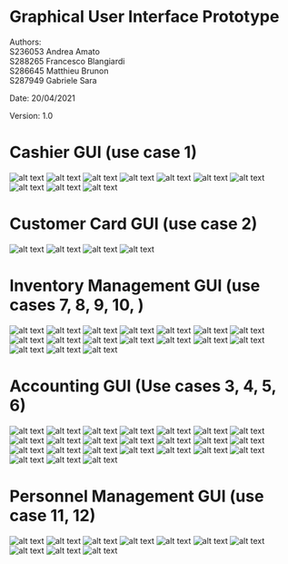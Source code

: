 # Graphical User Interface Prototype  

Authors:
<br/>
S236053 Andrea Amato<br/>
S288265 Francesco Blangiardi<br/>
S286645 Matthieu Brunon<br/>
S287949 Gabriele Sara<br/>

Date: 20/04/2021

Version: 1.0

# Cashier GUI (use case 1)

![alt text](GUIfolder/GUI_cashier/GUI_cashier-01.png)
![alt text](GUIfolder/GUI_cashier/GUI_cashier-02.png)
![alt text](GUIfolder/GUI_cashier/GUI_cashier-03.png)
![alt text](GUIfolder/GUI_cashier/GUI_cashier-04.png)
![alt text](GUIfolder/GUI_cashier/GUI_cashier-05.png)
![alt text](GUIfolder/GUI_cashier/GUI_cashier-06.png)
![alt text](GUIfolder/GUI_cashier/GUI_cashier-07.png)
![alt text](GUIfolder/GUI_cashier/GUI_cashier-08.png)
![alt text](GUIfolder/GUI_cashier/GUI_cashier-09.png)
![alt text](GUIfolder/GUI_cashier/GUI_cashier-10.png)

# Customer Card GUI (use case 2)
![alt text](GUIfolder/GUI_customer_card/GUI_customer_card-1.png)
![alt text](GUIfolder/GUI_customer_card/GUI_customer_card-2.png)
![alt text](GUIfolder/GUI_customer_card/GUI_customer_card-3.png)
![alt text](GUIfolder/GUI_customer_card/GUI_customer_card-4.png)

# Inventory Management GUI (use cases 7, 8, 9, 10, )
![alt text](GUIfolder/GUI_inventory/GUI_inventory-01.png)
![alt text](GUIfolder/GUI_inventory/GUI_inventory-02.png)
![alt text](GUIfolder/GUI_inventory/GUI_inventory-03.png)
![alt text](GUIfolder/GUI_inventory/GUI_inventory-04.png)
![alt text](GUIfolder/GUI_inventory/GUI_inventory-05.png)
![alt text](GUIfolder/GUI_inventory/GUI_inventory-06.png)
![alt text](GUIfolder/GUI_inventory/GUI_inventory-07.png)
![alt text](GUIfolder/GUI_inventory/GUI_inventory-08.png)
![alt text](GUIfolder/GUI_inventory/GUI_inventory-09.png)
![alt text](GUIfolder/GUI_inventory/GUI_inventory-10.png)
![alt text](GUIfolder/GUI_inventory/GUI_inventory-11.png)
![alt text](GUIfolder/GUI_inventory/GUI_inventory-12.png)
![alt text](GUIfolder/GUI_inventory/GUI_inventory-13.png)
![alt text](GUIfolder/GUI_inventory/GUI_inventory-14.png)
![alt text](GUIfolder/GUI_inventory/GUI_inventory-15.png)
![alt text](GUIfolder/GUI_inventory/GUI_inventory-16.png)
![alt text](GUIfolder/GUI_inventory/GUI_inventory-17.png)

# Accounting GUI (Use cases 3, 4, 5, 6)
![alt text](GUIfolder/GUI_accounting/GUI_accounting-01.png)
![alt text](GUIfolder/GUI_accounting/GUI_accounting-02.png)
![alt text](GUIfolder/GUI_accounting/GUI_accounting-03.png)
![alt text](GUIfolder/GUI_accounting/GUI_accounting-04.png)
![alt text](GUIfolder/GUI_accounting/GUI_accounting-05.png)
![alt text](GUIfolder/GUI_accounting/GUI_accounting-06.png)
![alt text](GUIfolder/GUI_accounting/GUI_accounting-07.png)
![alt text](GUIfolder/GUI_accounting/GUI_accounting-08.png)
![alt text](GUIfolder/GUI_accounting/GUI_accounting-09.png)
![alt text](GUIfolder/GUI_accounting/GUI_accounting-10.png)
![alt text](GUIfolder/GUI_accounting/GUI_accounting-11.png)
![alt text](GUIfolder/GUI_accounting/GUI_accounting-12.png)
![alt text](GUIfolder/GUI_accounting/GUI_accounting-13.png)
![alt text](GUIfolder/GUI_accounting/GUI_accounting-14.png)
![alt text](GUIfolder/GUI_accounting/GUI_accounting-15.png)
![alt text](GUIfolder/GUI_accounting/GUI_accounting-16.png)
![alt text](GUIfolder/GUI_accounting/GUI_accounting-17.png)
![alt text](GUIfolder/GUI_accounting/GUI_accounting-18.png)
![alt text](GUIfolder/GUI_accounting/GUI_accounting-19.png)
![alt text](GUIfolder/GUI_accounting/GUI_accounting-20.png)
![alt text](GUIfolder/GUI_accounting/GUI_accounting-21.png)
![alt text](GUIfolder/GUI_accounting/GUI_accounting-22.png)
![alt text](GUIfolder/GUI_accounting/GUI_accounting-23.png)
![alt text](GUIfolder/GUI_accounting/GUI_accounting-24.png)

# Personnel Management GUI (use case 11, 12)
![alt text](GUIfolder/GUI_personnel_management/GUI_personnel_management-01.png)
![alt text](GUIfolder/GUI_personnel_management/GUI_personnel_management-02.png)
![alt text](GUIfolder/GUI_personnel_management/GUI_personnel_management-03.png)
![alt text](GUIfolder/GUI_personnel_management/GUI_personnel_management-04.png)
![alt text](GUIfolder/GUI_personnel_management/GUI_personnel_management-05.png)
![alt text](GUIfolder/GUI_personnel_management/GUI_personnel_management-06.png)
![alt text](GUIfolder/GUI_personnel_management/GUI_personnel_management-07.png)
![alt text](GUIfolder/GUI_personnel_management/GUI_personnel_management-08.png)
![alt text](GUIfolder/GUI_personnel_management/GUI_personnel_management-09.png)
![alt text](GUIfolder/GUI_personnel_management/GUI_personnel_management-10.png)
